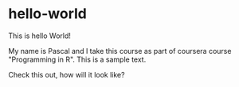 # hello-world
This is hello World!

My name is Pascal and I take this course as part of coursera course "Programming in R".
This is a sample text.

Check this out, how will it look like?
